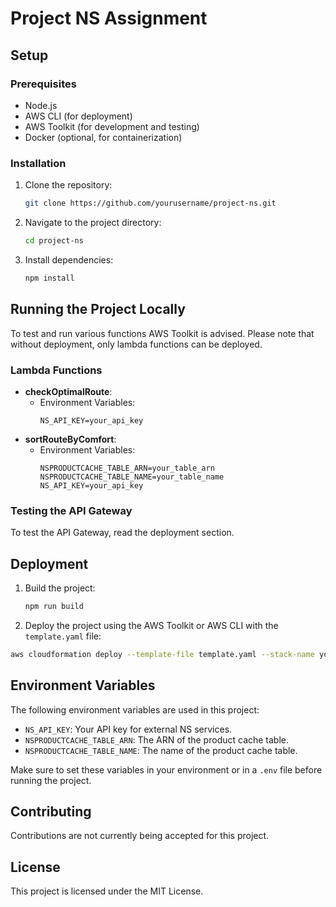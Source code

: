 # Project NS Assignment

## Setup
### Prerequisites
- Node.js
- AWS CLI (for deployment)
- AWS Toolkit (for development and testing)
- Docker (optional, for containerization)

### Installation
1. Clone the repository:
    ```sh
    git clone https://github.com/yourusername/project-ns.git
    ```
2. Navigate to the project directory:
    ```sh
    cd project-ns
    ```
3. Install dependencies:
    ```sh
    npm install
    ```

## Running the Project Locally
To test and run various functions AWS Toolkit is advised. Please note that without deployment, only lambda functions can be deployed.

### Lambda Functions
- **checkOptimalRoute**:
    - Environment Variables:
        ```env
        NS_API_KEY=your_api_key
        ```
- **sortRouteByComfort**:
    - Environment Variables:
        ```env
        NSPRODUCTCACHE_TABLE_ARN=your_table_arn
        NSPRODUCTCACHE_TABLE_NAME=your_table_name
        NS_API_KEY=your_api_key
        ```

### Testing the API Gateway
To test the API Gateway, read the deployment section.

## Deployment
1. Build the project:
    ```sh
    npm run build
    ```
2. Deploy the project using the AWS Toolkit or AWS CLI with the `template.yaml` file:
```sh
aws cloudformation deploy --template-file template.yaml --stack-name your-stack-name --capabilities CAPABILITY_IAM
```

## Environment Variables
The following environment variables are used in this project:
- `NS_API_KEY`: Your API key for external NS services.
- `NSPRODUCTCACHE_TABLE_ARN`: The ARN of the product cache table.
- `NSPRODUCTCACHE_TABLE_NAME`: The name of the product cache table.

Make sure to set these variables in your environment or in a `.env` file before running the project.

## Contributing
Contributions are not currently being accepted for this project.

## License
This project is licensed under the MIT License.
